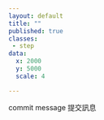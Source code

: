 ```yaml
---
layout: default
title: ""
published: true
classes:
 - step
data:
  x: 2000
  y: 5000
  scale: 4

---
```


commit message 提交訊息

